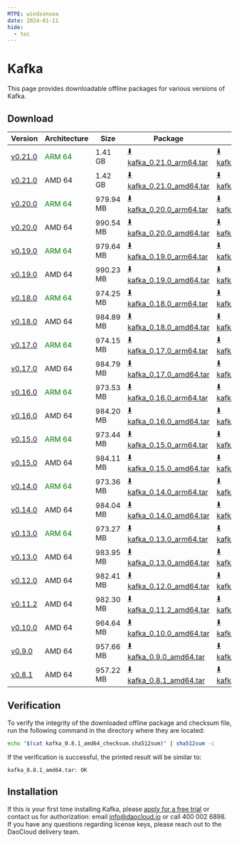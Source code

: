 ```yaml
---
MTPE: windsonsea
date: 2024-01-11
hide:
  - toc
---
```


# Kafka

This page provides downloadable offline packages for various versions of Kafka.

## Download

| Version | Architecture | Size | Package   | Checksum | Date |
| ------ | ------------ | --------- | ---------- | ------------ | ------------ |
| [v0.21.0](../../../middleware/kafka/release-notes.md) | <font color=green>ARM 64</font> | 1.41 GB | [:arrow_down: kafka_0.21.0_arm64.tar](https://qiniu-download-public.daocloud.io/DaoCloud_Enterprise/mcamel-kafka_0.21.0_arm64.tar) | [:arrow_down: kafka_0.21.0_arm64_checksum.sha512sum](https://qiniu-download-public.daocloud.io/DaoCloud_Enterprise/mcamel-kafka_0.21.0_arm64_checksum.sha512sum) | 2024-12-12 |
| [v0.21.0](../../../middleware/kafka/release-notes.md) | AMD 64 | 1.42 GB | [:arrow_down: kafka_0.21.0_amd64.tar](https://qiniu-download-public.daocloud.io/DaoCloud_Enterprise/mcamel-kafka_0.21.0_amd64.tar) | [:arrow_down: kafka_0.21.0_amd64_checksum.sha512sum](https://qiniu-download-public.daocloud.io/DaoCloud_Enterprise/mcamel-kafka_0.21.0_amd64_checksum.sha512sum) | 2024-12-12 |
| [v0.20.0](../../../middleware/kafka/release-notes.md) | <font color=green>ARM 64</font> | 979.94 MB | [:arrow_down: kafka_0.20.0_arm64.tar](https://qiniu-download-public.daocloud.io/DaoCloud_Enterprise/mcamel-kafka_0.20.0_arm64.tar) | [:arrow_down: kafka_0.20.0_arm64_checksum.sha512sum](https://qiniu-download-public.daocloud.io/DaoCloud_Enterprise/mcamel-kafka_0.20.0_arm64_checksum.sha512sum) | 2024-11-05 |
| [v0.20.0](../../../middleware/kafka/release-notes.md) | AMD 64 | 990.54 MB | [:arrow_down: kafka_0.20.0_amd64.tar](https://qiniu-download-public.daocloud.io/DaoCloud_Enterprise/mcamel-kafka_0.20.0_amd64.tar) | [:arrow_down: kafka_0.20.0_amd64_checksum.sha512sum](https://qiniu-download-public.daocloud.io/DaoCloud_Enterprise/mcamel-kafka_0.20.0_amd64_checksum.sha512sum) | 2024-11-05 |
| [v0.19.0](../../../middleware/kafka/release-notes.md) | <font color=green>ARM 64</font> | 979.64 MB | [:arrow_down: kafka_0.19.0_arm64.tar](https://qiniu-download-public.daocloud.io/DaoCloud_Enterprise/mcamel-kafka_0.19.0_arm64.tar) | [:arrow_down: kafka_0.19.0_arm64_checksum.sha512sum](https://qiniu-download-public.daocloud.io/DaoCloud_Enterprise/mcamel-kafka_0.19.0_arm64_checksum.sha512sum) | 2024-10-08 |
| [v0.19.0](../../../middleware/kafka/release-notes.md) | AMD 64 | 990.23 MB | [:arrow_down: kafka_0.19.0_amd64.tar](https://qiniu-download-public.daocloud.io/DaoCloud_Enterprise/mcamel-kafka_0.19.0_amd64.tar) | [:arrow_down: kafka_0.19.0_amd64_checksum.sha512sum](https://qiniu-download-public.daocloud.io/DaoCloud_Enterprise/mcamel-kafka_0.19.0_amd64_checksum.sha512sum) | 2024-10-08 |
| [v0.18.0](../../../middleware/kafka/release-notes.md) | <font color=green>ARM 64</font> | 974.25 MB | [:arrow_down: kafka_0.18.0_arm64.tar](https://qiniu-download-public.daocloud.io/DaoCloud_Enterprise/mcamel-kafka_0.18.0_arm64.tar) | [:arrow_down: kafka_0.18.0_arm64_checksum.sha512sum](https://qiniu-download-public.daocloud.io/DaoCloud_Enterprise/mcamel-kafka_0.18.0_arm64_checksum.sha512sum) | 2024-09-06 |
| [v0.18.0](../../../middleware/kafka/release-notes.md) | AMD 64 | 984.89 MB | [:arrow_down: kafka_0.18.0_amd64.tar](https://qiniu-download-public.daocloud.io/DaoCloud_Enterprise/mcamel-kafka_0.18.0_amd64.tar) | [:arrow_down: kafka_0.18.0_amd64_checksum.sha512sum](https://qiniu-download-public.daocloud.io/DaoCloud_Enterprise/mcamel-kafka_0.18.0_amd64_checksum.sha512sum) | 2024-09-06 |
| [v0.17.0](../../../middleware/kafka/release-notes.md) | <font color=green>ARM 64</font> | 974.15 MB | [:arrow_down: kafka_0.17.0_arm64.tar](https://qiniu-download-public.daocloud.io/DaoCloud_Enterprise/mcamel-kafka_0.17.0_arm64.tar) | [:arrow_down: kafka_0.17.0_arm64_checksum.sha512sum](https://qiniu-download-public.daocloud.io/DaoCloud_Enterprise/mcamel-kafka_0.17.0_arm64_checksum.sha512sum) | 2024-08-08 |
| [v0.17.0](../../../middleware/kafka/release-notes.md) | AMD 64 | 984.79 MB | [:arrow_down: kafka_0.17.0_amd64.tar](https://qiniu-download-public.daocloud.io/DaoCloud_Enterprise/mcamel-kafka_0.17.0_amd64.tar) | [:arrow_down: kafka_0.17.0_amd64_checksum.sha512sum](https://qiniu-download-public.daocloud.io/DaoCloud_Enterprise/mcamel-kafka_0.17.0_amd64_checksum.sha512sum) | 2024-08-08 |
| [v0.16.0](../../../middleware/kafka/release-notes.md) | <font color=green>ARM 64</font> | 973.53 MB | [:arrow_down: kafka_0.16.0_arm64.tar](https://qiniu-download-public.daocloud.io/DaoCloud_Enterprise/mcamel-kafka_0.16.0_arm64.tar) | [:arrow_down: kafka_0.16.0_arm64_checksum.sha512sum](https://qiniu-download-public.daocloud.io/DaoCloud_Enterprise/mcamel-kafka_0.16.0_arm64_checksum.sha512sum) | 2024-07-04 |
| [v0.16.0](../../../middleware/kafka/release-notes.md) | AMD 64 | 984.20 MB | [:arrow_down: kafka_0.16.0_amd64.tar](https://qiniu-download-public.daocloud.io/DaoCloud_Enterprise/mcamel-kafka_0.16.0_amd64.tar) | [:arrow_down: kafka_0.16.0_amd64_checksum.sha512sum](https://qiniu-download-public.daocloud.io/DaoCloud_Enterprise/mcamel-kafka_0.16.0_amd64_checksum.sha512sum) | 2024-07-04 |
| [v0.15.0](../../../middleware/kafka/release-notes.md) | <font color=green>ARM 64</font> | 973.44 MB | [:arrow_down: kafka_0.15.0_arm64.tar](https://qiniu-download-public.daocloud.io/DaoCloud_Enterprise/mcamel-kafka_0.15.0_arm64.tar) | [:arrow_down: kafka_0.15.0_arm64_checksum.sha512sum](https://qiniu-download-public.daocloud.io/DaoCloud_Enterprise/mcamel-kafka_0.15.0_arm64_checksum.sha512sum) | 2024-06-05 |
| [v0.15.0](../../../middleware/kafka/release-notes.md) | AMD 64 | 984.11 MB | [:arrow_down: kafka_0.15.0_amd64.tar](https://qiniu-download-public.daocloud.io/DaoCloud_Enterprise/mcamel-kafka_0.15.0_amd64.tar) | [:arrow_down: kafka_0.15.0_amd64_checksum.sha512sum](https://qiniu-download-public.daocloud.io/DaoCloud_Enterprise/mcamel-kafka_0.15.0_amd64_checksum.sha512sum) | 2024-06-05 |
| [v0.14.0](../../../middleware/kafka/release-notes.md) | <font color=green>ARM 64</font> | 973.36 MB | [:arrow_down: kafka_0.14.0_arm64.tar](https://qiniu-download-public.daocloud.io/DaoCloud_Enterprise/mcamel-kafka_0.14.0_arm64.tar) | [:arrow_down: kafka_0.14.0_arm64_checksum.sha512sum](https://qiniu-download-public.daocloud.io/DaoCloud_Enterprise/mcamel-kafka_0.14.0_arm64_checksum.sha512sum) | 2024-05-08 |
| [v0.14.0](../../../middleware/kafka/release-notes.md) | AMD 64 | 984.04 MB | [:arrow_down: kafka_0.14.0_amd64.tar](https://qiniu-download-public.daocloud.io/DaoCloud_Enterprise/mcamel-kafka_0.14.0_amd64.tar) | [:arrow_down: kafka_0.14.0_amd64_checksum.sha512sum](https://qiniu-download-public.daocloud.io/DaoCloud_Enterprise/mcamel-kafka_0.14.0_amd64_checksum.sha512sum) | 2024-05-08 |
| [v0.13.0](../../../middleware/kafka/release-notes.md) | <font color="green">ARM 64</font> | 973.27 MB | [:arrow_down: kafka_0.13.0_arm64.tar](https://qiniu-download-public.daocloud.io/DaoCloud_Enterprise/mcamel-kafka_0.13.0_arm64.tar) | [:arrow_down: kafka_0.13.0_arm64_checksum.sha512sum](https://qiniu-download-public.daocloud.io/DaoCloud_Enterprise/mcamel-kafka_0.13.0_arm64_checksum.sha512sum) | 2024-04-03 |
| [v0.13.0](../../../middleware/kafka/release-notes.md) | AMD 64 | 983.95 MB | [:arrow_down: kafka_0.13.0_amd64.tar](https://qiniu-download-public.daocloud.io/DaoCloud_Enterprise/mcamel-kafka_0.13.0_amd64.tar) | [:arrow_down: kafka_0.13.0_amd64_checksum.sha512sum](https://qiniu-download-public.daocloud.io/DaoCloud_Enterprise/mcamel-kafka_0.13.0_amd64_checksum.sha512sum) | 2024-04-03 |
| [v0.12.0](../../../middleware/kafka/release-notes.md) | AMD 64 | 982.41 MB | [:arrow_down: kafka_0.12.0_amd64.tar](https://qiniu-download-public.daocloud.io/DaoCloud_Enterprise/mcamel-kafka_0.12.0_amd64.tar) | [:arrow_down: kafka_0.12.0_amd64_checksum.sha512sum](https://qiniu-download-public.daocloud.io/DaoCloud_Enterprise/mcamel-kafka_0.12.0_amd64_checksum.sha512sum) | 2024-02-01 |
| [v0.11.2](../../../middleware/kafka/release-notes.md) | AMD 64 | 982.30 MB | [:arrow_down: kafka_0.11.2_amd64.tar](https://qiniu-download-public.daocloud.io/DaoCloud_Enterprise/mcamel-kafka_0.11.2_amd64.tar) | [:arrow_down: kafka_0.11.2_amd64_checksum.sha512sum](https://qiniu-download-public.daocloud.io/DaoCloud_Enterprise/mcamel-kafka_0.11.2_amd64_checksum.sha512sum) | 2024-01-04 |
| [v0.10.0](../../../middleware/kafka/release-notes.md) | AMD 64 | 964.64 MB | [:arrow_down: kafka_0.10.0_amd64.tar](https://qiniu-download-public.daocloud.io/DaoCloud_Enterprise/mcamel-kafka_0.10.0_amd64.tar) | [:arrow_down: kafka_0.10.0_amd64_checksum.sha512sum](https://qiniu-download-public.daocloud.io/DaoCloud_Enterprise/mcamel-kafka_0.10.0_amd64_checksum.sha512sum) | 2023-12-10 |
| [v0.9.0](../../../middleware/kafka/release-notes.md) | AMD 64 | 957.66 MB | [:arrow_down: kafka_0.9.0_amd64.tar](https://qiniu-download-public.daocloud.io/DaoCloud_Enterprise/mcamel-kafka_0.9.0_amd64.tar) | [:arrow_down: kafka_0.9.0_amd64_checksum.sha512sum](https://qiniu-download-public.daocloud.io/DaoCloud_Enterprise/mcamel-kafka_0.9.0_amd64_checksum.sha512sum) | 2023-11-02 |
| [v0.8.1](../../../middleware/kafka/release-notes.md) | AMD 64 | 957.22 MB | [:arrow_down: kafka_0.8.1_amd64.tar](https://qiniu-download-public.daocloud.io/DaoCloud_Enterprise/mcamel-kafka_0.8.1_amd64.tar) | [:arrow_down: kafka_0.8.1_amd64_checksum.sha512sum](https://qiniu-download-public.daocloud.io/DaoCloud_Enterprise/mcamel-kafka_0.8.1_amd64_checksum.sha512sum) | 2023-10-20 |

## Verification

To verify the integrity of the downloaded offline package and checksum file, run the following command in the directory where they are located:

```sh
echo "$(cat kafka_0.8.1_amd64_checksum.sha512sum)" | sha512sum -c
```

If the verification is successful, the printed result will be similar to:

```none
kafka_0.8.1_amd64.tar: OK
```

## Installation

If this is your first time installing Kafka, please [apply for a free trial](../../../dce/license0.md) or contact us for authorization: email info@daocloud.io or call 400 002 6898.
If you have any questions regarding license keys, please reach out to the DaoCloud delivery team.
